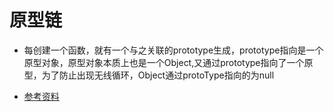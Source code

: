 # 原型链
- 每创建一个函数，就有一个与之关联的prototype生成，prototype指向是一个原型对象，原型对象本质上也是一个Object,又通过prototype指向了一个原型，为了防止出现无线循环，Object通过protoType指向的为null

- [参考资料](https://github.com/mqyqingfeng/Blog/issues/2)